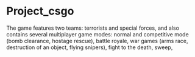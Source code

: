 # Project_csgo
The game features two teams: terrorists and special forces, and also contains several multiplayer game modes: normal and competitive mode (bomb clearance, hostage rescue), battle royale, war games (arms race, destruction of an object, flying snipers), fight to the death, sweep,
